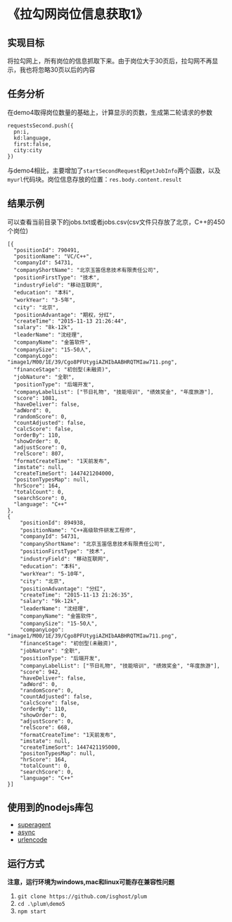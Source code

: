 # 《拉勾网岗位信息获取1》
## 实现目标
将拉勾网上，所有岗位的信息抓取下来。由于岗位大于30页后，拉勾网不再显示，我也将忽略30页以后的内容
## 任务分析
在demo4取得岗位数量的基础上，计算显示的页数，生成第二轮请求的参数

    requestsSecond.push({
      pn:i,
      kd:language,
      first:false,
      city:city
    })

与demo4相比，主要增加了```startSecondRequest```和```getJobInfo```两个函数，以及```myurl```代码块。岗位信息存放的位置：```res.body.content.result```
  
## 结果示例
可以查看当前目录下的jobs.txt或者jobs.csv(csv文件只存放了北京，C++的450个岗位)

  	[{
      "positionId": 790491,
      "positionName": "VC/C++",
      "companyId": 54731,
      "companyShortName": "北京玉笛信息技术有限责任公司",
      "positionFirstType": "技术",
      "industryField": "移动互联网",
      "education": "本科",
      "workYear": "3-5年",
      "city": "北京",
      "positionAdvantage": "期权，分红",
      "createTime": "2015-11-13 21:26:44",
      "salary": "8k-12k",
      "leaderName": "沈经理",
      "companyName": "金笛软件",
      "companySize": "15-50人",
      "companyLogo": "image1/M00/1E/39/Cgo8PFUtygiAZHIbAABHRQTMIaw711.png",
      "financeStage": "初创型(未融资)",
      "jobNature": "全职",
      "positionType": "后端开发",
      "companyLabelList": ["节日礼物", "技能培训", "绩效奖金", "年度旅游"],
      "score": 1081,
      "haveDeliver": false,
      "adWord": 0,
      "randomScore": 0,
      "countAdjusted": false,
      "calcScore": false,
      "orderBy": 110,
      "showOrder": 0,
      "adjustScore": 0,
      "relScore": 807,
      "formatCreateTime": "1天前发布",
      "imstate": null,
      "createTimeSort": 1447421204000,
      "positonTypesMap": null,
      "hrScore": 164,
      "totalCount": 0,
      "searchScore": 0,
      "language": "C++"
    },
    {
        "positionId": 894938,
        "positionName": "C++高级软件研发工程师",
        "companyId": 54731,
        "companyShortName": "北京玉笛信息技术有限责任公司",
        "positionFirstType": "技术",
        "industryField": "移动互联网",
        "education": "本科",
        "workYear": "5-10年",
        "city": "北京",
        "positionAdvantage": "分红",
        "createTime": "2015-11-13 21:26:35",
        "salary": "9k-12k",
        "leaderName": "沈经理",
        "companyName": "金笛软件",
        "companySize": "15-50人",
        "companyLogo": "image1/M00/1E/39/Cgo8PFUtygiAZHIbAABHRQTMIaw711.png",
        "financeStage": "初创型(未融资)",
        "jobNature": "全职",
        "positionType": "后端开发",
        "companyLabelList": ["节日礼物", "技能培训", "绩效奖金", "年度旅游"],
        "score": 942,
        "haveDeliver": false,
        "adWord": 0,
        "randomScore": 0,
        "countAdjusted": false,
        "calcScore": false,
        "orderBy": 110,
        "showOrder": 0,
        "adjustScore": 0,
        "relScore": 668,
        "formatCreateTime": "1天前发布",
        "imstate": null,
        "createTimeSort": 1447421195000,
        "positonTypesMap": null,
        "hrScore": 164,
        "totalCount": 0,
        "searchScore": 0,
        "language": "C++"
    }]

## 使用到的nodejs~~库~~包
* [superagent](https://github.com/visionmedia/superagent)
* [async](https://github.com/caolan/async)
* [urlencode](https://github.com/node-modules/urlencode)

## 运行方式
**注意，运行环境为windows,mac和linux可能存在兼容性问题**

1. ```git clone https://github.com/isghost/plum```
2. ```cd .\plum\demo5```
3. ```npm start```
